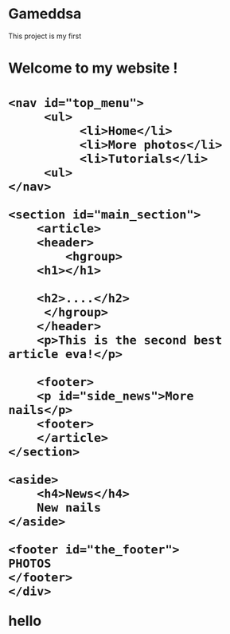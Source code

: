 # Gameddsa
This project is my first
<!doctype html>
<html lang="en">
<head>
   <meta charset="utf-8 /">
   <title>Nails</title>
   <link rel="stylesheet" href="main.css" />
</head>
<body>
     <div id="big_wrapper">

   <!doctype html>
<html lang="en">
<head>
   <meta charset="utf-8 /">
   <title>Nails</title>
   <link rel="stylesheet" href="main.css">
</head>
<body>
   </body>
   </html>
    <h1 id="top_header">Welcome to my website !<h1>
	</header>
	
	<nav id="top_menu">
	     <ul>
		      <li>Home</li>
			  <li>More photos</li>
			  <li>Tutorials</li>
		 <ul>
	</nav>
	
	<section id="main_section">
	    <article>
		<header>
		    <hgroup>
		<h1></h1>
		
		<h2>....</h2>
		 </hgroup>
		</header>
		<p>This is the second best article eva!</p>
		
		<footer>
		<p id="side_news">More nails</p>
		<footer>
		</article>
	</section>
	
	<aside>
	    <h4>News</h4>
		New nails
	</aside>
	
	<footer id="the_footer">
	PHOTOS
	</footer>
	</div>
</body>
</html>
hello<script>alert("TEST");</script>
